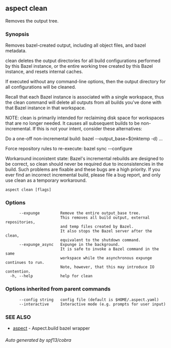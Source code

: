 ## aspect clean

Removes the output tree.

### Synopsis

Removes bazel-created output, including all object files, and bazel metadata.

clean deletes the output directories for all build configurations performed by
this Bazel instance, or the entire working tree created by this Bazel instance,
and resets internal caches.

If executed without any command-line options, then the output directory for all
configurations will be cleaned.

Recall that each Bazel instance is associated with a single workspace,
thus the clean command will delete all outputs from all builds you've
done with that Bazel instance in that workspace.

NOTE: clean is primarily intended for reclaiming disk space for workspaces
that are no longer needed.
It causes all subsequent builds to be non-incremental.
If this is not your intent, consider these alternatives:

Do a one-off non-incremental build:
	bazel --output_base=$(mktemp -d) ...

Force repository rules to re-execute:
	bazel sync --configure

Workaround inconistent state:
	Bazel's incremental rebuilds are designed to be correct, so clean
	should never be required due to inconsistencies in the build.
	Such problems are fixable and these bugs are a high priority.
	If you ever find an incorrect incremental build, please file a bug report,
	and only use clean as a temporary workaround.

```
aspect clean [flags]
```

### Options

```
      --expunge         Remove the entire output_base tree.
                        This removes all build output, external repositories,
                        and temp files created by Bazel.
                        It also stops the Bazel server after the clean,
                        equivalent to the shutdown command.
      --expunge_async   Expunge in the background.
                        It is safe to invoke a Bazel command in the same
                        workspace while the asynchronous expunge continues to run.
                        Note, however, that this may introduce IO contention.
  -h, --help            help for clean
```

### Options inherited from parent commands

```
      --config string   config file (default is $HOME/.aspect.yaml)
      --interactive     Interactive mode (e.g. prompts for user input)
```

### SEE ALSO

* [aspect](aspect.md)	 - Aspect.build bazel wrapper

###### Auto generated by spf13/cobra
